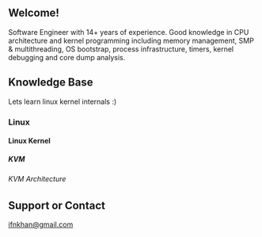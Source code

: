 ## Welcome!
Software Engineer with 14+ years of experience. Good knowledge in CPU architecture and kernel programming including memory management, SMP & multithreading, OS bootstrap, process infrastructure, timers, kernel debugging and core dump analysis.

## Knowledge Base

Lets learn linux kernel internals :)

### Linux
#### Linux Kernel
##### KVM 
###### KVM Architecture 


## Support or Contact
ifnkhan@gmail.com
